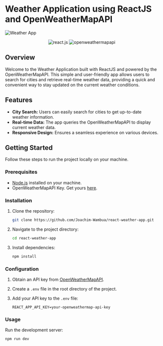 # Weather Application using ReactJS and OpenWeatherMapAPI

![Weather App](https://res.cloudinary.com/dltjv8zbh/image/upload/v1704138433/Weather_App2_smxc0m.gif)

<div align="center" >
    <img src="https://img.shields.io/badge/-React_JS-black?style=for-the-badge&logoColor=white&logo=react&color=61DAFB" alt="react.js" />
    <img src="https://seeklogo.com/images/O/openweather-logo-3CE20F48B5-seeklogo.com.png" alt="openweathermapapi" />
</div>

## Overview

Welcome to the Weather Application built with ReactJS and powered by the OpenWeatherMapAPI. This simple and user-friendly app allows users to search for cities and retrieve real-time weather data, providing a quick and convenient way to stay updated on the current weather conditions.

## Features

- **City Search:** Users can easily search for cities to get up-to-date weather information.
- **Real-time Data:** The app queries the OpenWeatherMapAPI to display current weather data.
- **Responsive Design:** Ensures a seamless experience on various devices.

## Getting Started

Follow these steps to run the project locally on your machine.

### Prerequisites

- [Node.js](https://nodejs.org/) installed on your machine.
- OpenWeatherMapAPI Key. Get yours [here](https://openweathermap.org/appid).

### Installation

1. Clone the repository:

    ```bash
    git clone https://github.com/Joachim-Wambua/react-weather-app.git
    ```

2. Navigate to the project directory:

    ```bash
    cd react-weather-app
    ```

3. Install dependencies:

    ```bash
    npm install
    ```

### Configuration

1. Obtain an API key from [OpenWeatherMapAPI](https://openweathermap.org/appid).
2. Create a `.env` file in the root directory of the project.
3. Add your API key to the `.env` file:

    ```env
    REACT_APP_API_KEY=your-openweathermap-api-key
    ```

### Usage

Run the development server:

```bash
npm run dev
